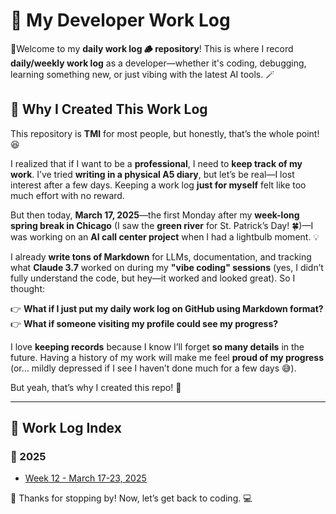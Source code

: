 # 📝 My Developer Work Log  

🎄Welcome to my **daily work log 🪵 repository**! This is where I record **daily/weekly work log** as a developer—whether it's coding, debugging, learning something new, or just vibing with the latest AI tools. 🪄 

## 📖 Why I Created This Work Log  

This repository is **TMI** for most people, but honestly, that’s the whole point! 😆  

I realized that if I want to be a **professional**, I need to **keep track of my work**. I’ve tried **writing in a physical A5 diary**, but let’s be real—I lost interest after a few days. Keeping a work log **just for myself** felt like too much effort with no reward.  

But then today, **March 17, 2025**—the first Monday after my **week-long spring break in Chicago** (I saw the **green river** for St. Patrick’s Day! 🍀)—I was working on an **AI call center project** when I had a lightbulb moment. 💡  

I already **write tons of Markdown** for LLMs, documentation, and tracking what **Claude 3.7** worked on during my **"vibe coding" sessions** (yes, I didn’t fully understand the code, but hey—it worked and looked great). So I thought:  

👉 **What if I just put my daily work log on GitHub using Markdown format?**  
👉 **What if someone visiting my profile could see my progress?**  

I love **keeping records** because I know I’ll forget **so many details** in the future. Having a history of my work will make me feel **proud of my progress** (or… mildly depressed if I see I haven’t done much for a few days 😅).  

But yeah, that’s why I created this repo! 🚀  

---

## 📂 Work Log Index  

### 🔹 2025  
- [Week 12 - March 17-23, 2025](2025/2025-week-12.md)  


<!---

## 🚀 How I Use This Log  
- 📅 **Daily & Weekly Updates** – I document what I worked on, challenges I faced, and cool things I learned.  
- 🛠 **Projects & Experiments** – I track features, bug fixes, and tech experiments.  
- 📚 **Learning Notes** – If I learn something new, I write it down here.  

This isn't just for **productivity**—it's also a way for me to reflect on my journey and see how much I've improved over time.  
--->
<!---
## 🔗 Connect With Me  
If you somehow ended up here and find this interesting, feel free to check out my other projects or say hi!  

📧 **Email:** [your-email@example.com](mailto:your-email@example.com)  
🐙 **GitHub:** [github.com/your-username](https://github.com/your-username)  
💡 **Portfolio (if applicable):** [yourwebsite.com](https://yourwebsite.com)  

--->

🎉 Thanks for stopping by! Now, let’s get back to coding. 💻  


